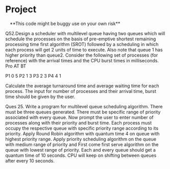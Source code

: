 # Project
<img src="https://i.ya-webdesign.com/images/red-warning-clipart-2.jpg" height="10" width="10" />
**This code might be buggy use on your own risk**

Q52.Design a scheduler with multilevel queue having two queues which will schedule the processes on the basis of pre-emptive shortest remaining processing time first algorithm (SROT) followed by a scheduling in which each process will get 2 units of time to execute. Also note that queue 1 has higher priority than queue2. Consider the following set of processes (for reference) with the arrival times and the CPU burst times in milliseconds.
Pro	   AT       BT

P1	0	5
P2	1	3
P3	2	3
P4	4	1

Calculate the average turnaround time and average waiting time for each process. The input for number of processes and their arrival time, burst time should be given by the user.


Ques 25. Write a program for multilevel queue scheduling algorithm. There must be three queues generated. There must be specific range of priority associated with every queue. Now prompt the user to enter number of processes along with their priority and burst time. Each process must occupy the respective queue with specific priority range according to its priority. Apply  Round Robin algorithm with quantum time 4 on queue with highest priority range. Apply priority scheduling algorithm on the queue with medium range of priority and First come first serve algorithm on the queue with lowest range of priority. Each and every queue should get a quantum time of 10 seconds. CPU will keep on shifting between queues after every 10 seconds. 
